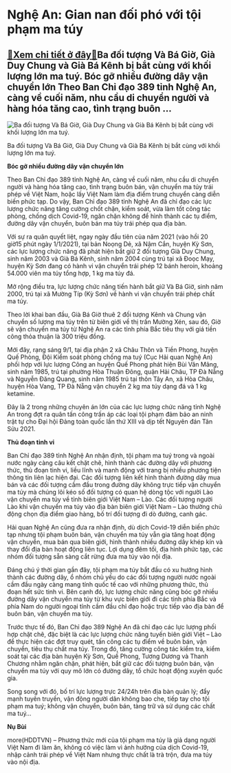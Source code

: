 Nghệ An: Gian nan đối phó với tội phạm ma túy
=============================================

[:gift:Xem chi tiết ở đây:gift:](https://hddtvn.com/nghe-an-gian-nan-doi-pho-voi-toi-pham-ma-tuy/)Ba đối tượng Và Bá Giờ, Già Duy Chung và Già Bá Kênh bị bắt cùng với khối lượng lớn ma tuý. Bóc gỡ nhiều đường dây vận chuyển lớn Theo Ban Chỉ đạo 389 tỉnh Nghệ An, càng về cuối năm, nhu cầu di chuyển người và hàng hóa tăng cao, tình trạng buôn …
------------------------------------------------------------------------------------------------------------------------------------------------------------------------------------------------------------------------------------------------------





![Ba đối tượng Và Bá Giờ, Già Duy Chung và Già Bá Kênh bị bắt cùng với khối lượng lớn ma tuý.](https://hddtvn.com/wp-content/uploads/2021/02/91936206.jpg "Ba đối tượng Và Bá Giờ, Già Duy Chung và Già Bá Kênh bị bắt cùng với khối lượng lớn ma tuý.")


Ba đối tượng Và Bá Giờ, Già Duy Chung và Già Bá Kênh bị bắt cùng với khối lượng lớn ma tuý.



**Bóc gỡ nhiều đường dây vận chuyển lớn**


Theo Ban Chỉ đạo 389 tỉnh Nghệ An, càng về cuối năm, nhu cầu di chuyển người và hàng hóa tăng cao, tình trạng buôn bán, vận chuyển ma túy trái phép về Việt Nam, hoặc lấy Việt Nam làm địa điểm trung chuyển càng diễn biến phức tạp. Do vậy, Ban Chỉ đạo 389 tỉnh Nghệ An đã chỉ đạo các lực lượng chức năng tăng cường chốt chặn, kiểm soát, vừa làm tốt công tác phòng, chống dịch Covid-19, ngăn chặn không để hình thành các tụ điểm, đường dây vận chuyển, buôn bán ma túy trái phép qua địa bàn.


Với sự ra quân quyết liệt, ngay ngày đầu tiên của năm 2021 (vào hồi 20 giờ15 phút ngày 1/1/2021), tại bản Noọng Dẻ, xã Nậm Cắn, huyện Kỳ Sơn, các lực lượng chức năng đã phát hiện bắt giữ 2 đối tượng Già Duy Chung, sinh năm 2003 và Già Bá Kênh, sinh năm 2004 cùng trú tại xã Đoọc Mạy, huyện Kỳ Sơn đang có hành vi vận chuyển trái phép 12 bánh heroin, khoảng 54.000 viên ma túy tổng hợp, 1 kg ma túy đá.


Mở rộng điều tra, lực lượng chức năng tiến hành bắt giữ Và Bá Giờ, sinh năm 2000, trú tại xã Mường Típ (Kỳ Sơn) về hành vi vận chuyển trái phép chất ma túy.


Theo lời khai ban đầu, Già Bá Giờ thuê 2 đối tượng Kênh và Chung vận chuyển số lượng ma túy trên từ biên giới về thị trấn Mường Xén, sau đó, Giờ sẽ vận chuyển ma túy từ Nghệ An ra các tỉnh phía Bắc tiêu thụ với giá tiền công thỏa thuận là 300 triệu đồng.


Mới đây, rạng sáng 9/1, tại địa phận 2 xã Châu Thôn và Tiền Phong, huyện Quế Phòng, Đội Kiểm soát phòng chống ma tuý (Cục Hải quan Nghệ An) phối hợp với lực lượng Công an huyện Quế Phong phát hiện Bùi Văn Mãng, sinh năm 1985, trú tại phường Hòa Thuận Đông, quận Hải Châu, TP Đà Nẵng và Nguyễn Đăng Quang, sinh năm 1985 trú tại thôn Tây An, xã Hòa Châu, huyện Hòa Vang, TP Đà Nẵng vận chuyển 2 kg ma túy dạng đá và 1 kg ketamine.


Đây là 2 trong những chuyên án lớn của các lực lượng chức năng tỉnh Nghệ An trong đợt ra quân tấn công trấn áp các loại tội phạm đảm bảo an ninh trật tự cho Đại hội Đảng toàn quốc lần thứ XIII và dịp tết Nguyên đán Tân Sửu 2021.


**Thủ đoạn tinh vi**


Ban Chỉ đạo 389 tỉnh Nghệ An nhận định, tội phạm ma tuý trong và ngoài nước ngày càng câu kết chặt chẽ, hình thành các đường dây với phương thức, thủ đoạn tinh vi, liều lĩnh và manh động với trang bị nhiều phương tiện thông tin liên lạc hiện đại. Các đối tượng liên kết hình thành đường dây mua bán và các đối tượng cầm đầu trong đường dây không trực tiếp vận chuyển ma túy mà chúng lôi kéo số đối tượng có quan hệ dòng tộc với người Lào vận chuyển ma túy về tỉnh biên giới Việt Nam – Lào. Các đối tượng người Lào khi vận chuyển ma túy vào địa bàn biên giới Việt Nam – Lào thường chủ động chọn địa điểm giao hàng, bố trí đối tượng đi dò đường, canh gác.


Hải quan Nghệ An cũng đưa ra nhận định, dù dịch Covid-19 diễn biến phức tạp nhưng tội phạm buôn bán, vận chuyển ma túy vẫn gia tăng hoạt động vận chuyển, mua bán qua biên giới, hình thành nhiều đường dây khép kín và thay đổi địa bàn hoạt động liên tục. Lợi dụng đêm tối, địa hình phức tạp, các nhóm đối tượng sẵn sàng cắt rừng đưa ma túy vào nội địa.


Đáng chú ý thời gian gần đây, tội phạm ma túy bắt đầu có xu hướng hình thành các đường dây, ổ nhóm chủ yếu do các đối tượng người nước ngoài cầm đầu ngày càng mang tính quốc tế cao với những phương thức, thủ đoạn hết sức tinh vi. Bên cạnh đó, lực lượng chức năng cũng bóc gỡ nhiều đường dây vận chuyển ma túy từ khu vực biên giới đi các tỉnh phía Bắc và phía Nam do người ngoại tỉnh cầm đầu chỉ đạo hoặc trực tiếp vào địa bàn để buôn bán, vận chuyển ma túy.


Trước thực tế đó, Ban Chỉ đạo 389 Nghệ An đã chỉ đạo các lực lượng phối hợp chặt chẽ, đặc biệt là các lực lượng chức năng tuyến biên giới Việt – Lào để thực hiện các đợt truy quét, tấn công các tụ điểm về buôn bán, vận chuyển, tiêu thụ chất ma túy. Trong đó, tăng cường công tác kiểm tra, kiểm soát tại các địa bàn huyện Kỳ Sơn, Quế Phong, Tương Dương và Thanh Chương nhằm ngăn chặn, phát hiện, bắt giữ các đối tượng buôn bán, vận chuyển ma túy với quy mô lớn có đường dây, tổ chức hoạt động xuyên quốc gia.


Song song với đó, bố trí lực lượng trực 24/24h trên địa bàn quản lý; đẩy mạnh tuyên truyền, vận động người dân không bao che, tiếp tay cho tội phạm ma tuý; không vận chuyển, buôn bán, tàng trữ và sử dụng các chất ma tuý…




**Nụ Bùi**



more(HDDTVN) – Phương thức mới của tội phạm ma túy là giả dạng người Việt Nam đi làm ăn, không có việc làm vì ảnh hưởng của dịch Covid-19, nhập cảnh trái phép về Việt Nam nhưng thực chất là trà trộn, đưa ma túy vào nội địa.

